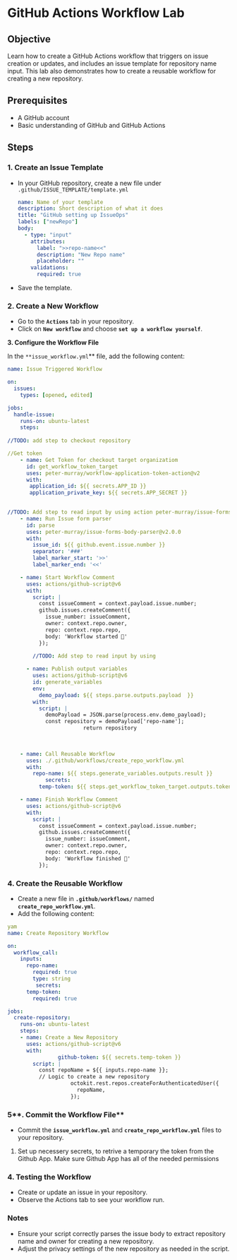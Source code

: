 
# **GitHub Actions Workflow Lab**

## **Objective**

Learn how to create a GitHub Actions workflow that triggers on issue creation or updates, and includes an issue template for repository name input. This lab also demonstrates how to create a reusable workflow for creating a new repository.

## **Prerequisites**

- A GitHub account
- Basic understanding of GitHub and GitHub Actions

## **Steps**

### **1. Create an Issue Template**

- In your GitHub repository, create a new file under `.github/ISSUE_TEMPLATE/template.yml`
    
    ```yaml
    name: Name of your template
    description: Short description of what it does
    title: "GitHub setting up IssueOps"
    labels: ["newRepo"]
    body:
      - type: "input"
        attributes:
          label: ">>repo-name<<"
          description: "New Repo name"
          placeholder: ""
        validations:
          required: true
    
    ```
    
- Save the template.

### 2. **Create a New Workflow**

- Go to the **`Actions`** tab in your repository.
- Click on **`New workflow`** and choose **`set up a workflow yourself`**.

****3. Configure the Workflow File****

In the `**issue_workflow.yml`** file, add the following content:

```yaml
name: Issue Triggered Workflow

on:
  issues:
    types: [opened, edited]

jobs:
  handle-issue:
    runs-on: ubuntu-latest
    steps:
	  
//TODO: add step to checkout repository

//Get token
    - name: Get Token for checkout target organizatiom
      id: get_workflow_token_target
      uses: peter-murray/workflow-application-token-action@v2
      with:
       application_id: ${{ secrets.APP_ID }}
       application_private_key: ${{ secrets.APP_SECRET }}
          

//TODO: Add step to read input by using action peter-murray/issue-forms-body-parser
    - name: Run Issue form parser
      id: parse
      uses: peter-murray/issue-forms-body-parser@v2.0.0
      with:
        issue_id: ${{ github.event.issue.number }}
        separator: '###'
        label_marker_start: '>>'
        label_marker_end: '<<'

    - name: Start Workflow Comment
      uses: actions/github-script@v6
      with:
        script: |
          const issueComment = context.payload.issue.number;
          github.issues.createComment({
            issue_number: issueComment,
            owner: context.repo.owner,
            repo: context.repo.repo,
            body: 'Workflow started 🚀'
          });
		
		//TODO: Add step to read input by using 

      - name: Publish output variables
        uses: actions/github-script@v6
        id: generate_variables
        env:
          demo_payload: ${{ steps.parse.outputs.payload  }}
        with:
          script: |
            demoPayload = JSON.parse(process.env.demo_payload);
            const repository = demoPayload['repo-name'];
						return repository
            
          

    - name: Call Reusable Workflow
      uses: ./.github/workflows/create_repo_workflow.yml
      with:
        repo-name: ${{ steps.generate_variables.outputs.result }}
			secrets:
	      temp-token: ${{ steps.get_workflow_token_target.outputs.token }}

    - name: Finish Workflow Comment
      uses: actions/github-script@v6
      with:
        script: |
          const issueComment = context.payload.issue.number;
          github.issues.createComment({
            issue_number: issueComment,
            owner: context.repo.owner,
            repo: context.repo.repo,
            body: 'Workflow finished 🏁'
          });

```

### **4. Create the Reusable Workflow**

- Create a new file in **`.github/workflows/`** named **`create_repo_workflow.yml`**.
- Add the following content:

```yaml
yam
name: Create Repository Workflow

on:
  workflow_call:
    inputs:
      repo-name:
        required: true
        type: string
		 secrets:
      temp-token:
        required: true

jobs:
  create-repository:
    runs-on: ubuntu-latest
    steps:
    - name: Create a New Repository
      uses: actions/github-script@v6
      with:
				github-token: ${{ secrets.temp-token }}
        script: |
          const repoName = ${{ inputs.repo-name }};
          // Logic to create a new repository
					octokit.rest.repos.createForAuthenticatedUser({
					  repoName,
					});

```

### 5**. Commit the Workflow File**

- Commit the **`issue_workflow.yml`** and **`create_repo_workflow.yml`** files to your repository.

1. Set up necessery secrets, to retrive a temporary the token from the Github App. Make sure Github App has all of the needed permissions

### **4. Testing the Workflow**

- Create or update an issue in your repository.
- Observe the Actions tab to see your workflow run.

### **Notes**

- Ensure your script correctly parses the issue body to extract repository name and owner for creating a new repository.
- Adjust the privacy settings of the new repository as needed in the script.
